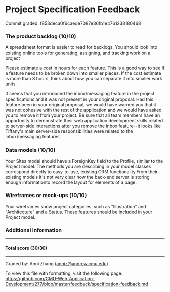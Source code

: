 Project Specification Feedback
==================

Commit graded: f853deca0f6caede7087e36fb1e4761238180468

### The product backlog (10/10)

A spreadsheet format is easier to read for backlogs. You should look into existing online tools for generating, assigning, and tracking work on a project

Please estimate a cost in hours for each feature. This is a good way to see if a feature needs to be broken down into smaller pieces. If the cost estimate is more than 8 hours, think about how you can separate it into smaller work units.

It seems that you introduced the inbox/messaging feature in the project specifications and it was not present in your original proposal. Had this feature been in your original proposal, we would have warned you that it was not cohesive with the rest of the application and we would have asked you to remove it from your project. Be sure that all team members have an opportunity to demonstrate their web application development skills related to server-side interactions after you remove the inbox feature--it looks like Tiffany's main server-side responsibilities were related to
the inbox/messaging features.

### Data models (10/10)

Your Sites model should have a ForeignKey field to the Profile, similar to the Project model. The methods you are describing in your model classes correspond directly to easy-to-use, existing
ORM functionality.From their existing models it's not very clear how the back-end server is storing enough informationto record the layout for elements of a page.

### Wireframes or mock-ups (10/10)

Your wireframes show project categories, such as "Illustration" and "Architecture" and a Status. These features should be included in your Project model.  

### Additional Information

---
#### Total score (30/30)
---
Graded by: Anni Zhang (anniz@andrew.cmu.edu)

To view this file with formatting, visit the following page: https://github.com/CMU-Web-Application-Development/277/blob/master/feedback/specification-feedback.md
